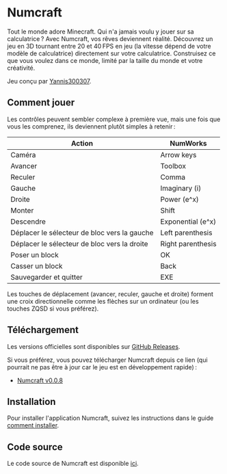 # Numcraft

Tout le monde adore Minecraft. Qui n'a jamais voulu y jouer sur sa
calculatrice ? Avec Numcraft, vos rêves deviennent réalité. Découvrez un jeu en
3D tournant entre 20 et 40 FPS en jeu (la vitesse dépend de votre modèle de
calculatrice) directement sur votre calculatrice. Construisez ce que vous voulez
dans ce monde, limité par la taille du monde et votre créativité.

Jeu conçu par [Yannis300307](https://github.com/yannis300307/).

## Comment jouer

Les contrôles peuvent sembler complexe à première vue, mais une fois que vous
les comprenez, ils deviennent plutôt simples à retenir :

| Action                                       | NumWorks          |
| -------------------------------------------- | ----------------- |
| Caméra                                       | Arrow keys        |
| Avancer                                      | Toolbox           |
| Reculer                                      | Comma             |
| Gauche                                       | Imaginary (i)     |
| Droite                                       | Power (e^x)       |
| Monter                                       | Shift             |
| Descendre                                    | Exponential (e^x) |
| Déplacer le sélecteur de bloc vers la gauche | Left parenthesis  |
| Déplacer le sélecteur de bloc vers la droite | Right parenthesis |
| Poser un block                               | OK                |
| Casser un block                              | Back              |
| Sauvegarder et quitter                       | EXE               |

Les touches de déplacement (avancer, reculer, gauche et droite) forment une
croix directionnelle comme les flèches sur un ordinateur (ou les touches ZQSD si
vous préférez).

## Téléchargement

Les versions officielles sont disponibles sur [GitHub Releases](https://github.com/yannis300307/NumcraftRust/releases).

Si vous préférez, vous pouvez télécharger Numcraft depuis ce lien (qui pourrait
ne pas être à jour car le jeu est en développement rapide) :

- [Numcraft v0.0.8](https://yaya-cout.github.io/Nwagyu/assets/apps/numcraft-0.0.8.nwa)

## Installation

Pour installer l'application Numcraft, suivez les instructions dans le guide
[comment installer](../help/how-to-install.md).

## Code source

Le code source de Numcraft est disponible
[ici](https://github.com/yannis300307/NumcraftRust/).
